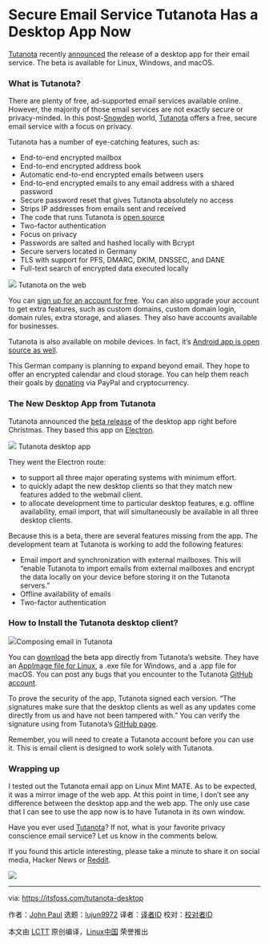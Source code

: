 [#]: collector: (lujun9972)
[#]: translator: (geekpi)
[#]: reviewer: ( )
[#]: publisher: ( )
[#]: url: ( )
[#]: subject: (Secure Email Service Tutanota Has a Desktop App Now)
[#]: via: (https://itsfoss.com/tutanota-desktop)
[#]: author: (John Paul https://itsfoss.com/author/john/)

Secure Email Service Tutanota Has a Desktop App Now
======

[Tutanota][1] recently [announced][2] the release of a desktop app for their email service. The beta is available for Linux, Windows, and macOS.

### What is Tutanota?

There are plenty of free, ad-supported email services available online. However, the majority of those email services are not exactly secure or privacy-minded. In this post-[Snowden][3] world, [Tutanota][4] offers a free, secure email service with a focus on privacy.

Tutanota has a number of eye-catching features, such as:

  * End-to-end encrypted mailbox
  * End-to-end encrypted address book
  * Automatic end-to-end encrypted emails between users
  * End-to-end encrypted emails to any email address with a shared password
  * Secure password reset that gives Tutanota absolutely no access
  * Strips IP addresses from emails sent and received
  * The code that runs Tutanota is [open source][5]
  * Two-factor authentication
  * Focus on privacy
  * Passwords are salted and hashed locally with Bcrypt
  * Secure servers located in Germany
  * TLS with support for PFS, DMARC, DKIM, DNSSEC, and DANE
  * Full-text search of encrypted data executed locally



![][6]
Tutanota on the web

You can [sign up for an account for free][7]. You can also upgrade your account to get extra features, such as custom domains, custom domain login, domain rules, extra storage, and aliases. They also have accounts available for businesses.

Tutanota is also available on mobile devices. In fact, it’s [Android app is open source as well][8].

This German company is planning to expand beyond email. They hope to offer an encrypted calendar and cloud storage. You can help them reach their goals by [donating][9] via PayPal and cryptocurrency.

### The New Desktop App from Tutanota

Tutanota announced the [beta release][2] of the desktop app right before Christmas. They based this app on [Electron][10].

![][11]
Tutanota desktop app

They went the Electron route:

  * to support all three major operating systems with minimum effort.
  * to quickly adapt the new desktop clients so that they match new features added to the webmail client.
  * to allocate development time to particular desktop features, e.g. offline availability, email import, that will simultaneously be available in all three desktop clients.



Because this is a beta, there are several features missing from the app. The development team at Tutanota is working to add the following features:

  * Email import and synchronization with external mailboxes. This will “enable Tutanota to import emails from external mailboxes and encrypt the data locally on your device before storing it on the Tutanota servers.”
  * Offline availability of emails
  * Two-factor authentication



### How to Install the Tutanota desktop client?

![][12]Composing email in Tutanota

You can [download][2] the beta app directly from Tutanota’s website. They have an [AppImage file for Linux][13], a .exe file for Windows, and a .app file for macOS. You can post any bugs that you encounter to the Tutanota [GitHub account][14].

To prove the security of the app, Tutanota signed each version. “The signatures make sure that the desktop clients as well as any updates come directly from us and have not been tampered with.” You can verify the signature using from Tutanota’s [GitHub page][15].

Remember, you will need to create a Tutanota account before you can use it. This is email client is designed to work solely with Tutanota.

### Wrapping up

I tested out the Tutanota email app on Linux Mint MATE. As to be expected, it was a mirror image of the web app. At this point in time, I don’t see any difference between the desktop app and the web app. The only use case that I can see to use the app now is to have Tutanota in its own window.

Have you ever used [Tutanota][16]? If not, what is your favorite privacy conscience email service? Let us know in the comments below.

If you found this article interesting, please take a minute to share it on social media, Hacker News or [Reddit][17].

![][18]

--------------------------------------------------------------------------------

via: https://itsfoss.com/tutanota-desktop

作者：[John Paul][a]
选题：[lujun9972][b]
译者：[译者ID](https://github.com/译者ID)
校对：[校对者ID](https://github.com/校对者ID)

本文由 [LCTT](https://github.com/LCTT/TranslateProject) 原创编译，[Linux中国](https://linux.cn/) 荣誉推出

[a]: https://itsfoss.com/author/john/
[b]: https://github.com/lujun9972
[1]: https://itsfoss.com/tutanota-review/
[2]: https://tutanota.com/blog/posts/desktop-clients/
[3]: https://en.wikipedia.org/wiki/Edward_Snowden
[4]: https://tutanota.com/
[5]: https://tutanota.com/blog/posts/open-source-email
[6]: https://i1.wp.com/itsfoss.com/wp-content/uploads/2018/12/tutanota2.jpg?resize=800%2C490&ssl=1
[7]: https://tutanota.com/pricing
[8]: https://itsfoss.com/tutanota-fdroid-release/
[9]: https://tutanota.com/community
[10]: https://electronjs.org/
[11]: https://i0.wp.com/itsfoss.com/wp-content/uploads/2019/01/tutanota-app1.png?fit=800%2C486&ssl=1
[12]: https://i1.wp.com/itsfoss.com/wp-content/uploads/2018/12/tutanota1.jpg?resize=800%2C405&ssl=1
[13]: https://itsfoss.com/use-appimage-linux/
[14]: https://github.com/tutao/tutanota
[15]: https://github.com/tutao/tutanota/blob/master/buildSrc/installerSigner.js
[16]: https://tutanota.com/polo/
[17]: http://reddit.com/r/linuxusersgroup
[18]: https://i0.wp.com/itsfoss.com/wp-content/uploads/2018/02/tutanota-featured.png?fit=800%2C450&ssl=1
